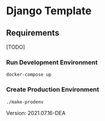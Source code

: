 # Django Template

## Requirements

[TODO]

### Run Development Environment

```shell
docker-compose up
```

### Create Production Environment

```shell
./make-prodenv
```

Version: 2021.07.16-DEA
